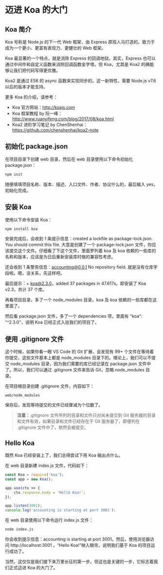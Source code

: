 # 迈进 Koa 的大门

## Koa 简介

Koa 号称是 Node.js 的下一代 Web 框架，由 Express 原班人马打造的，致力于成为一个更小、更富有表现力、更健壮的 Web 框架。

Koa 最显著的一个特点，就是消除 Express 的回调地狱。其实，Express 也可以通过中间件和自定义函数来消除回调函数金字塔。但 Koa，尤其是 Koa2 的确能够让我们把代码写得更优雅。

Koa2 是通过 ES6 的 async 函数来实现同步的。这一新特性，需要 Node.js v7.6 以后的版本才能支持。

更多 Koa 的介绍，请参考：

* Koa 官方网站：http://koajs.com
* Koa 框架教程 by 阮一峰：http://www.ruanyifeng.com/blog/2017/08/koa.html
* Koa2 进阶学习笔记 by ChenShenhai：https://github.com/chenshenhai/koa2-note

## 初始化 package.json

在项目目录下创建 web 目录，然后在 web 目录使用以下命令初始化 package.json：

```bash
npm init
```

随便填填项目名称、版本、描述、入口文件、作者、协议什么的，最后输入 yes，初始化完成。

## 安装 Koa

使用以下命令安装 Koa：

```bash
npm install koa
```

安装完成后，会收到 1 条提示信息：created a lockfile as package-lock.json. You should commit this file. 大意是创建了一个 package-lock.json 文件，你应该提交这个文件。仔细看了下这个文件，里面罗列着 koa 及 koa 依赖的一些库的名称和版本，应该是为日后重新安装库时做的兼容性考虑。

还会收到 1 条警告信息：accounting@0.0.1 No repository field. 就是没有仓库字段啦。嗯，没关系，先这样吧。

最后提示：+ koa@2.3.0，added 37 packages in 47.617s。即安装了 Koa v2.3，共计 37 个库。

再看项目目录，多了一个 node_modules 目录，koa 及 koa 依赖的一些库都在这里面了。

然后看 package.json 文件，多了一个 dependencies 项，里面有 "koa": "^2.3.0"，说明 Koa 已经正式入驻我们的项目了。

## 使用 .gitignore 文件

这个时候，如果你看一眼 VS Code 的 Git 扩展，会发现有 99+ 个文件在等待着你提交，这些文件基本上都是 node_modules 目录下的。理论上，我们可以不提交 node_modules 目录，因为我们需要的库已经记录在 package.json 文件中了。所以，我们可以通过 .gitignore 文件来告诉 Git，忽略 node_modules 目录。

在项目根目录创建 .gitignore 文件，内容如下：

```
web/node_modules
```

保存后，发现等待提交的文件已经骤减为个位数了。

> **注意：**.gitignore 文件所列的目录和文件只对尚未提交到 Git 服务器的目录和文件有效，如果目录和文件已经存在于 Git 服务器了，即便列在 .gitignore 文件中了，依然会被提交。

## Hello Koa

既然 Koa 已经安装上了，我们总得尝试下用 Koa 输出点什么。

在 web 目录新建 index.js 文件，代码如下：

```javascript
const Koa = require('koa');
const app = new Koa();

app.use(ctx => {
    ctx.response.body = 'Hello Koa!';
});

app.listen(3001);
console.log('accounting is starting at port 3001');
```

在 web 目录使用以下命令运行 index.js 文件：

```bash
node index.js
```

你会收到提示信息：accounting is starting at port 3001。然后，使用浏览器访问 http://localhost:3001 ，“Hello Koa!”映入眼帘，说明我们基于 Koa 的项目运行成功了。

当然，这仅仅是我们接下来万里长征的第一步。但这也是关键的一步，它标志着我们正式迈进 Koa 的大门了。